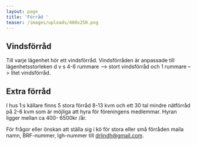 ```yaml
---
layout: page
title: 'Förråd '
teaser: /images/uploads/400x250.png
---
```

## Vindsförråd

Till varje lägenhet hör ett vindsförråd. Vindsförråden är anpassade till lägenhetsstorleken d v s 4-6 rummare –> stort vindsförråd och 1 rummare –> litet vindsförråd.

## Extra förråd

I hus 1:s källare finns 5 stora förråd 8-13 kvm och ett 30 tal mindre nätförråd på 2-6 kvm som är möjliga att hyra för föreningens medlemmar. Hyran ligger mellan ca 400- 6500kr /år.

För frågor eller önskan att ställa sig i kö för stora eller små förråden maila namn, BRF-nummer, lgh-nummer till drlindh@gmail.com.
